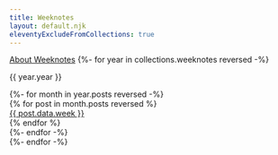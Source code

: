 ```yaml
---
title: Weeknotes
layout: default.njk
eleventyExcludeFromCollections: true
---
```

[About Weeknotes](/posts/about-weeknotes/)
{%- for year in collections.weeknotes reversed -%}
<p>{{ year.year }}</p>
<div class="year">
{%- for month in year.posts reversed -%}
<div class="month">
{% for post in month.posts reversed  %}
<div class="week"><a href="{{ post.url }}">{{ post.data.week }}</a></div>
{% endfor %}
</div>
{%- endfor -%}
</div>
{%- endfor -%}
